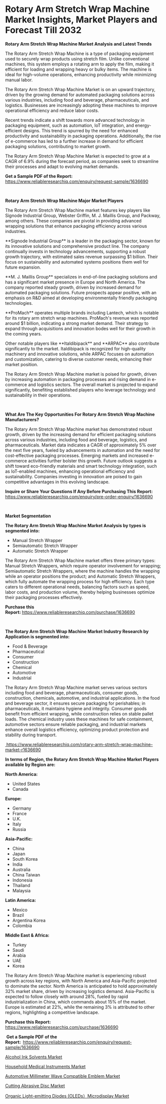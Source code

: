 <p><h1>Rotary Arm Stretch Wrap Machine Market Insights, Market Players and Forecast Till 2032</h1></p><p><strong>Rotary Arm Stretch Wrap Machine Market Analysis and Latest Trends</strong></p>
<p><p>The Rotary Arm Stretch Wrap Machine is a type of packaging equipment used to securely wrap products using stretch film. Unlike conventional machines, this system employs a rotating arm to apply the film, making it efficient for loading and wrapping heavy or bulky items. The machine is ideal for high-volume operations, enhancing productivity while minimizing manual labor. </p><p>The Rotary Arm Stretch Wrap Machine Market is on an upward trajectory, driven by the growing demand for automated packaging solutions across various industries, including food and beverage, pharmaceuticals, and logistics. Businesses are increasingly adopting these machines to improve operational efficiency and reduce labor costs. </p><p>Recent trends indicate a shift towards more advanced technology in packaging equipment, such as automation, IoT integration, and energy-efficient designs. This trend is spurred by the need for enhanced productivity and sustainability in packaging operations. Additionally, the rise of e-commerce has led to a further increase in demand for efficient packaging solutions, contributing to market growth. </p><p>The Rotary Arm Stretch Wrap Machine Market is expected to grow at a CAGR of 6.9% during the forecast period, as companies seek to streamline their processes and adapt to evolving market demands.</p></p>
<p><strong>Get a Sample PDF of the Report:&nbsp;</strong> <a href="https://www.reliableresearchiq.com/enquiry/request-sample/1636690?utm_campaign=1082&utm_medium=2&utm_source=Github&utm_content=ia&utm_term=23032025&utm_id=rotary-arm-stretch-wrap-machine">https://www.reliableresearchiq.com/enquiry/request-sample/1636690</a></p>
<p>&nbsp;</p>
<p><strong>Rotary Arm Stretch Wrap Machine Major Market Players</strong></p>
<p><p>The Rotary Arm Stretch Wrap Machine market features key players like Signode Industrial Group, Webster Griffin, M. J. Maillis Group, and Packway, among others. These companies are pivotal in providing advanced wrapping solutions that enhance packaging efficiency across various industries.</p><p>**Signode Industrial Group** is a leader in the packaging sector, known for its innovative solutions and comprehensive product line. The company continually invests in technology advancements, supporting a robust growth trajectory, with estimated sales revenue surpassing $1 billion. Their focus on sustainability and automated systems positions them well for future expansion.</p><p>**M. J. Maillis Group** specializes in end-of-line packaging solutions and has a significant market presence in Europe and North America. The company reported steady growth, driven by increased demand for automated packaging solutions. Future prospects appear positive, with an emphasis on R&D aimed at developing environmentally friendly packaging technologies.</p><p>**ProMach** operates multiple brands including Lantech, which is notable for its rotary arm stretch wrap machines. ProMach's revenue was reported around $1 billion, indicating a strong market demand. Their strategy to expand through acquisitions and innovation bodes well for their growth in the coming years.</p><p>Other notable players like **Italdibipack** and **ARPAC** also contribute significantly to the market. Italdibipack is recognized for high-quality machinery and innovative solutions, while ARPAC focuses on automation and customization, catering to diverse customer needs, enhancing their market position.</p><p>The Rotary Arm Stretch Wrap Machine market is poised for growth, driven by increasing automation in packaging processes and rising demand in e-commerce and logistics sectors. The overall market is projected to expand significantly, benefiting established players who leverage technology and sustainability in their operations.</p></p>
<p>&nbsp;</p>
<p><strong>What Are The Key Opportunities For Rotary Arm Stretch Wrap Machine Manufacturers?</strong></p>
<p><p>The Rotary Arm Stretch Wrap Machine market has demonstrated robust growth, driven by the increasing demand for efficient packaging solutions across various industries, including food and beverage, logistics, and pharmaceuticals. Market data indicates a CAGR of approximately 5% over the next five years, fueled by advancements in automation and the need for cost-effective packaging processes. Emerging markets and increased e-commerce activities further bolster this growth. Future outlook suggests a shift toward eco-friendly materials and smart technology integration, such as IoT-enabled machines, enhancing operational efficiency and sustainability. Companies investing in innovation are poised to gain competitive advantages in this evolving landscape.</p></p>
<p><strong>Inquire or Share Your Questions If Any Before Purchasing This Report:</strong> <a href="https://www.reliableresearchiq.com/enquiry/pre-order-enquiry/1636690?utm_campaign=1082&utm_medium=2&utm_source=Github&utm_content=ia&utm_term=23032025&utm_id=rotary-arm-stretch-wrap-machine">https://www.reliableresearchiq.com/enquiry/pre-order-enquiry/1636690</a></p>
<p>&nbsp;</p>
<p><strong>Market Segmentation</strong></p>
<p><strong>The Rotary Arm Stretch Wrap Machine Market Analysis by types is segmented into:</strong></p>
<p><ul><li>Manual Stretch Wrapper</li><li>Semiautomatic Stretch Wrapper</li><li>Automatic Stretch Wrapper</li></ul></p>
<p><p>The Rotary Arm Stretch Wrap Machine market offers three primary types: Manual Stretch Wrappers, which require operator involvement for wrapping; Semiautomatic Stretch Wrappers, where the machine handles the wrapping while an operator positions the product; and Automatic Stretch Wrappers, which fully automate the wrapping process for high efficiency. Each type caters to different operational needs, balancing factors such as speed, labor costs, and production volume, thereby helping businesses optimize their packaging processes effectively.</p></p>
<p><strong>Purchase this Report:&nbsp;</strong><a href="https://www.reliableresearchiq.com/purchase/1636690?utm_campaign=1082&utm_medium=2&utm_source=Github&utm_content=ia&utm_term=23032025&utm_id=rotary-arm-stretch-wrap-machine">https://www.reliableresearchiq.com/purchase/1636690</a></p>
<p>&nbsp;</p>
<p><strong>The Rotary Arm Stretch Wrap Machine Market Industry Research by Application is segmented into:</strong></p>
<p><ul><li>Food & Beverage</li><li>Pharmaceutical</li><li>Consumer</li><li>Construction</li><li>Chemical</li><li>Automotive</li><li>Industrial</li></ul></p>
<p><p>The Rotary Arm Stretch Wrap Machine market serves various sectors including food and beverage, pharmaceuticals, consumer goods, construction, chemicals, automotive, and industrial applications. In the food and beverage sector, it ensures secure packaging for perishables; in pharmaceuticals, it maintains hygiene and integrity. Consumer goods benefit from efficient wrapping, while construction relies on stable pallet loads. The chemical industry uses these machines for safe containment, automotive sectors ensure reliable packaging, and industrial markets enhance overall logistics efficiency, optimizing product protection and stability during transport.</p></p>
<p><a href="https://www.reliableresearchiq.com/rotary-arm-stretch-wrap-machine-market-r1636690?utm_campaign=1082&utm_medium=2&utm_source=Github&utm_content=ia&utm_term=23032025&utm_id=rotary-arm-stretch-wrap-machine">&nbsp;https://www.reliableresearchiq.com/rotary-arm-stretch-wrap-machine-market-r1636690</a></p>
<p><strong>In terms of Region, the Rotary Arm Stretch Wrap Machine Market Players available by Region are:</strong></p>
<p>
    <p> <strong> North America: </strong>
        <ul>
            <li>United States</li>
            <li>Canada</li>
        </ul>
        </p> 
    <p> <strong> Europe: </strong>
        <ul>
            <li>Germany</li>
            <li>France</li>
            <li>U.K.</li>
            <li>Italy</li>
            <li>Russia</li>
        </ul>
        </p> 
    <p> <strong> Asia-Pacific: </strong>
        <ul>
            <li>China</li>
            <li>Japan</li>
            <li>South Korea</li>
            <li>India</li>
            <li>Australia</li>
            <li>China Taiwan</li>
            <li>Indonesia</li>
            <li>Thailand</li>
            <li>Malaysia</li>
        </ul>
        </p> 
    <p> <strong> Latin America: </strong>
        <ul>
            <li>Mexico</li>
            <li>Brazil</li>
            <li>Argentina Korea</li>
            <li>Colombia</li>
        </ul>
        </p> 
    <p> <strong> Middle East & Africa: </strong>
        <ul>
            <li>Turkey</li>
            <li>Saudi</li>
            <li>Arabia</li>
            <li>UAE</li>
            <li>Korea</li>
        </ul>
    </p>
    </p>
<p><p>The Rotary Arm Stretch Wrap Machine market is experiencing robust growth across key regions, with North America and Asia-Pacific projected to dominate the sector. North America is anticipated to hold approximately 32% market share, driven by increasing logistics demand. Asia-Pacific is expected to follow closely with around 28%, fueled by rapid industrialization in China, which commands about 15% of the market. Europe is estimated at 22%, while the remaining 3% is attributed to other regions, highlighting a competitive landscape.</p></p>
<p><strong>Purchase this Report: </strong><a href="https://www.reliableresearchiq.com/purchase/1636690?utm_campaign=1082&utm_medium=2&utm_source=Github&utm_content=ia&utm_term=23032025&utm_id=rotary-arm-stretch-wrap-machine">https://www.reliableresearchiq.com/purchase/1636690</a></p>
<p>&nbsp;<strong>Get a Sample PDF of the Report:&nbsp;&nbsp;</strong><a href="https://www.reliableresearchiq.com/enquiry/request-sample/1636690?utm_campaign=1082&utm_medium=2&utm_source=Github&utm_content=ia&utm_term=23032025&utm_id=rotary-arm-stretch-wrap-machine">https://www.reliableresearchiq.com/enquiry/request-sample/1636690</a></p>
<p><strong></strong></p>
<p><p><a href="https://github.com/skoppmerlib9/Market-Research-Report-List-1/blob/main/alcohol-ink-solvents-market.md?utm_campaign=1082&utm_medium=2&utm_source=Github&utm_content=ia&utm_term=23032025&utm_id=rotary-arm-stretch-wrap-machine">Alcohol Ink Solvents Market</a></p><p><a href="https://github.com/monacaquddus/Market-Research-Report-List-1/blob/main/household-medical-instruments-market.md?utm_campaign=1082&utm_medium=2&utm_source=Github&utm_content=ia&utm_term=23032025&utm_id=rotary-arm-stretch-wrap-machine">Household Medical Instruments Market</a></p><p><a href="https://github.com/aijazdeitzbq/Market-Research-Report-List-1/blob/main/automotive-millimeter-wave-compatible-emblem-market.md?utm_campaign=1082&utm_medium=2&utm_source=Github&utm_content=ia&utm_term=23032025&utm_id=rotary-arm-stretch-wrap-machine">Automotive Millimeter Wave Compatible Emblem Market</a></p><p><a href="https://github.com/owaysusing/Market-Research-Report-List-1/blob/main/cutting-abrasive-disc-market.md?utm_campaign=1082&utm_medium=2&utm_source=Github&utm_content=ia&utm_term=23032025&utm_id=rotary-arm-stretch-wrap-machine">Cutting Abrasive Disc Market</a></p><p><a href="https://github.com/gambokaiohjr/Market-Research-Report-List-1/blob/main/organic-light-emitting-diodes-oledsmicrodisplay-market.md?utm_campaign=1082&utm_medium=2&utm_source=Github&utm_content=ia&utm_term=23032025&utm_id=rotary-arm-stretch-wrap-machine">Organic Light-emitting Diodes (OLEDs）Microdisplay Market</a></p></p>